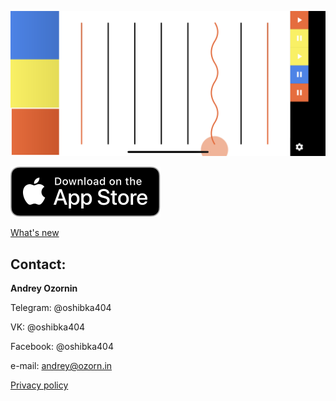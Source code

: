 ![Screenshot](/images/IMG_9341.PNG "Synt app screenshot")

[![Synt in App Store](/images/app_store.svg "Synt in App Store")][app_store_link]

[What's new](/news)

## Contact:
**Andrey Ozornin**

Telegram: @oshibka404

VK: @oshibka404

Facebook: @oshibka404

e-mail: andrey@ozorn.in

[Privacy policy](/privacy_policy)


[app_store_link]: https://apps.apple.com/app/synt/id1523178795
